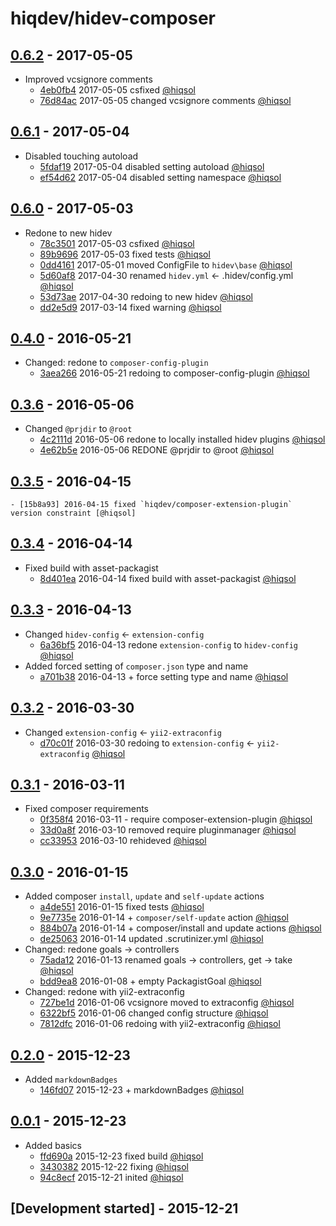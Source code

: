 # hiqdev/hidev-composer

## [0.6.2] - 2017-05-05

- Improved vcsignore comments
    - [4eb0fb4] 2017-05-05 csfixed [@hiqsol]
    - [76d84ac] 2017-05-05 changed vcsignore comments [@hiqsol]

## [0.6.1] - 2017-05-04

- Disabled touching autoload
    - [5fdaf19] 2017-05-04 disabled setting autoload [@hiqsol]
    - [ef54d62] 2017-05-04 disabled setting namespace [@hiqsol]

## [0.6.0] - 2017-05-03

- Redone to new hidev
    - [78c3501] 2017-05-03 csfixed [@hiqsol]
    - [89b9696] 2017-05-03 fixed tests [@hiqsol]
    - [0dd4161] 2017-05-01 moved ConfigFile to `hidev\base` [@hiqsol]
    - [5d60af8] 2017-04-30 renamed `hidev.yml` <- .hidev/config.yml [@hiqsol]
    - [53d73ae] 2017-04-30 redoing to new hidev [@hiqsol]
    - [dd2e5d9] 2017-03-14 fixed warning [@hiqsol]

## [0.4.0] - 2016-05-21

- Changed: redone to `composer-config-plugin`
    - [3aea266] 2016-05-21 redoing to composer-config-plugin [@hiqsol]

## [0.3.6] - 2016-05-06

- Changed `@prjdir` to `@root`
    - [4c2111d] 2016-05-06 redone to locally installed hidev plugins [@hiqsol]
    - [4e62b5e] 2016-05-06 REDONE @prjdir to @root [@hiqsol]

## [0.3.5] - 2016-04-15

    - [15b8a93] 2016-04-15 fixed `hiqdev/composer-extension-plugin` version constraint [@hiqsol]

## [0.3.4] - 2016-04-14

- Fixed build with asset-packagist
    - [8d401ea] 2016-04-14 fixed build with asset-packagist [@hiqsol]

## [0.3.3] - 2016-04-13

- Changed `hidev-config` <- `extension-config`
    - [6a36bf5] 2016-04-13 redone `extension-config` to `hidev-config` [@hiqsol]
- Added forced setting of `composer.json` type and name
    - [a701b38] 2016-04-13 + force setting type and name [@hiqsol]

## [0.3.2] - 2016-03-30

- Changed `extension-config` <- `yii2-extraconfig`
    - [d70c01f] 2016-03-30 redoing to `extension-config` <- `yii2-extraconfig` [@hiqsol]

## [0.3.1] - 2016-03-11

- Fixed composer requirements
    - [0f358f4] 2016-03-11 - require composer-extension-plugin [@hiqsol]
    - [33d0a8f] 2016-03-10 removed require pluginmanager [@hiqsol]
    - [cc33953] 2016-03-10 rehideved [@hiqsol]

## [0.3.0] - 2016-01-15

- Added composer `install`, `update` and `self-update` actions
    - [a4de551] 2016-01-15 fixed tests [@hiqsol]
    - [9e7735e] 2016-01-14 + `composer/self-update` action [@hiqsol]
    - [884b07a] 2016-01-14 + composer/install and update actions [@hiqsol]
    - [de25063] 2016-01-14 updated .scrutinizer.yml [@hiqsol]
- Changed: redone goals -> controllers
    - [75ada12] 2016-01-13 renamed goals -> controllers, get -> take [@hiqsol]
    - [bdd9ea8] 2016-01-08 + empty PackagistGoal [@hiqsol]
- Changed: redone with yii2-extraconfig
    - [727be1d] 2016-01-06 vcsignore moved to extraconfig [@hiqsol]
    - [6322bf5] 2016-01-06 changed config structure [@hiqsol]
    - [7812dfc] 2016-01-06 redoing with yii2-extraconfig [@hiqsol]

## [0.2.0] - 2015-12-23

- Added `markdownBadges`
    - [146fd07] 2015-12-23 + markdownBadges [@hiqsol]

## [0.0.1] - 2015-12-23

- Added basics
    - [ffd690a] 2015-12-23 fixed build [@hiqsol]
    - [3430382] 2015-12-22 fixing [@hiqsol]
    - [94c8ecf] 2015-12-21 inited [@hiqsol]

## [Development started] - 2015-12-21

[@hiqsol]: https://github.com/hiqsol
[sol@hiqdev.com]: https://github.com/hiqsol
[@SilverFire]: https://github.com/SilverFire
[d.naumenko.a@gmail.com]: https://github.com/SilverFire
[@tafid]: https://github.com/tafid
[andreyklochok@gmail.com]: https://github.com/tafid
[@BladeRoot]: https://github.com/BladeRoot
[bladeroot@gmail.com]: https://github.com/BladeRoot
[3aea266]: https://github.com/hiqdev/hidev-composer/commit/3aea266
[4c2111d]: https://github.com/hiqdev/hidev-composer/commit/4c2111d
[4e62b5e]: https://github.com/hiqdev/hidev-composer/commit/4e62b5e
[15b8a93]: https://github.com/hiqdev/hidev-composer/commit/15b8a93
[8d401ea]: https://github.com/hiqdev/hidev-composer/commit/8d401ea
[6a36bf5]: https://github.com/hiqdev/hidev-composer/commit/6a36bf5
[a701b38]: https://github.com/hiqdev/hidev-composer/commit/a701b38
[d70c01f]: https://github.com/hiqdev/hidev-composer/commit/d70c01f
[0f358f4]: https://github.com/hiqdev/hidev-composer/commit/0f358f4
[33d0a8f]: https://github.com/hiqdev/hidev-composer/commit/33d0a8f
[cc33953]: https://github.com/hiqdev/hidev-composer/commit/cc33953
[a4de551]: https://github.com/hiqdev/hidev-composer/commit/a4de551
[9e7735e]: https://github.com/hiqdev/hidev-composer/commit/9e7735e
[884b07a]: https://github.com/hiqdev/hidev-composer/commit/884b07a
[de25063]: https://github.com/hiqdev/hidev-composer/commit/de25063
[75ada12]: https://github.com/hiqdev/hidev-composer/commit/75ada12
[bdd9ea8]: https://github.com/hiqdev/hidev-composer/commit/bdd9ea8
[727be1d]: https://github.com/hiqdev/hidev-composer/commit/727be1d
[6322bf5]: https://github.com/hiqdev/hidev-composer/commit/6322bf5
[7812dfc]: https://github.com/hiqdev/hidev-composer/commit/7812dfc
[146fd07]: https://github.com/hiqdev/hidev-composer/commit/146fd07
[ffd690a]: https://github.com/hiqdev/hidev-composer/commit/ffd690a
[3430382]: https://github.com/hiqdev/hidev-composer/commit/3430382
[94c8ecf]: https://github.com/hiqdev/hidev-composer/commit/94c8ecf
[5d60af8]: https://github.com/hiqdev/hidev-composer/commit/5d60af8
[53d73ae]: https://github.com/hiqdev/hidev-composer/commit/53d73ae
[dd2e5d9]: https://github.com/hiqdev/hidev-composer/commit/dd2e5d9
[Under development]: https://github.com/hiqdev/hidev-composer/compare/0.6.1...HEAD
[0.4.0]: https://github.com/hiqdev/hidev-composer/compare/0.3.6...0.4.0
[0.3.6]: https://github.com/hiqdev/hidev-composer/compare/0.3.5...0.3.6
[0.3.5]: https://github.com/hiqdev/hidev-composer/compare/0.3.4...0.3.5
[0.3.4]: https://github.com/hiqdev/hidev-composer/compare/0.3.3...0.3.4
[0.3.3]: https://github.com/hiqdev/hidev-composer/compare/0.3.2...0.3.3
[0.3.2]: https://github.com/hiqdev/hidev-composer/compare/0.3.1...0.3.2
[0.3.1]: https://github.com/hiqdev/hidev-composer/compare/0.3.0...0.3.1
[0.3.0]: https://github.com/hiqdev/hidev-composer/compare/0.2.0...0.3.0
[0.2.0]: https://github.com/hiqdev/hidev-composer/compare/0.0.1...0.2.0
[0.0.1]: https://github.com/hiqdev/hidev-composer/releases/tag/0.0.1
[78c3501]: https://github.com/hiqdev/hidev-composer/commit/78c3501
[89b9696]: https://github.com/hiqdev/hidev-composer/commit/89b9696
[0dd4161]: https://github.com/hiqdev/hidev-composer/commit/0dd4161
[0.6.0]: https://github.com/hiqdev/hidev-composer/compare/0.4.0...0.6.0
[5fdaf19]: https://github.com/hiqdev/hidev-composer/commit/5fdaf19
[ef54d62]: https://github.com/hiqdev/hidev-composer/commit/ef54d62
[0.6.1]: https://github.com/hiqdev/hidev-composer/compare/0.6.0...0.6.1
[4eb0fb4]: https://github.com/hiqdev/hidev-composer/commit/4eb0fb4
[76d84ac]: https://github.com/hiqdev/hidev-composer/commit/76d84ac
[0.6.2]: https://github.com/hiqdev/hidev-composer/compare/0.6.1...0.6.2
